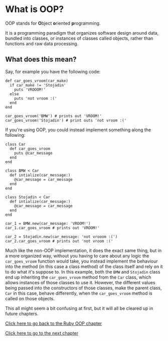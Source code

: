 # What is OOP?

OOP stands for **O**bject **o**riented **p**rogramming.

It is a programming paradigm that organizes software design around data, bundled into classes, or instances of classes called objects, rather than functions and raw data processing.

## What does this mean?

Say, for example you have the following code:
```
def car_goes_vroom(car_make)
  if car_make != 'Stojadin'
    puts 'VROOOM!'
  else
    puts 'not vroom :('
  end
end

car_goes_vroom('BMW') # prints out 'VROOM!'
car_goes_vroom('Stojadin') # print outs 'not vroom :('
```

If you're using OOP, you could instead implement something along the following:

```
class Car
  def car_goes_vroom
    puts @car_message
  end
end

class BMW < Car
  def intialize(car_message:)
    @car_message = car_message
  end
end

class Stojadin < Car
  def intialize(car_message:)
    @car_message = car_message
  end
end

car_1 = BMW.new(car_message: 'VROOM!')
car_1.car_goes_vroom # prints out 'VROOM!'

car_2 = Stojadin.new(car_message: 'not vrooom :(')
car_2.car_goes_vroom # prints out 'not vroom :('
```

Much like the non-OOP implementation, it does the exact same thing, but in a more organized way, without you having to care about any logic the `car_goes_vroom` function would take, you instead implement the behaviour into the method (in this case a class method) of the class itself and rely on it to do what it's suppose to.
In this example, both the `BMW` and `Stojadin` class end up inheriting the `car_goes_vroom` method from the `Car` class, which allows instances of those classes to use it.
However, the different values being passed into the constructors of those classes, make the parent class, `Car` in this case, behave differently, when the `car_goes_vroom` method is called on those objects.

This all might seem a bit confusing at first, but it will all be cleared up in future chapters.

[Click here to go back to the Ruby OOP chapter](../)

[Click here to go to the next chapter](../classes/)

